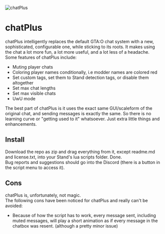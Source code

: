![chatPlus](https://images2.imgbox.com/a0/a9/xEdIqtC6_o.png)
# chatPlus
chatPlus intelligently replaces the default GTA:O chat system with a new, sophisticated, configurable one, while sticking to its roots. It makes using the chat a lot more fun, a lot more useful, and a lot less of a headache.  
Some features of chatPlus include:  
- Muting player chats  
- Coloring player names conditionally, i.e modder names are colored red  
- Set custom tags, set them to Stand detection tags, or disable them altogether  
- Set max chat lengths  
- Set max visible chats  
- UwU mode  
  
The best part of chatPlus is it uses the exact same GUI/scaleform of the original chat, and sending messages is exactly the same. So there is no learning curve or "getting used to it" whatsoever. Just extra little things and enhancements.   
  
## Install
Download the repo as zip and drag everything from it, except readme.md and license.txt, into your Stand's lua scripts folder. Done.  
Bug reports and suggestions should go into the Discord (there is a button in the script menu to access it).

## Cons  
chatPlus is, unfortunately, not magic.  
The following cons have been noticed for chatPlus and really can't be avoided:  
- Because of how the script has to work, every message sent, including muted messages, will play a short animation as if every message in the chatbox was resent. (although a pretty minor issue)  
